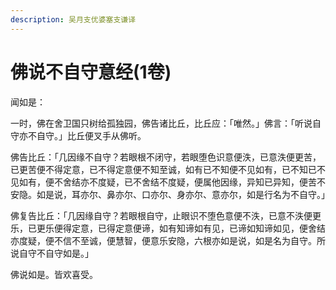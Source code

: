```yaml
---
description: 吴月支优婆塞支谦译
---
```


# 佛说不自守意经(1卷)

闻如是：

一时，佛在舍卫国只树给孤独园，佛告诸比丘，比丘应：「唯然。」佛言：「听说自守亦不自守。」比丘便叉手从佛听。

佛告比丘：「几因缘不自守？若眼根不闭守，若眼堕色识意便泆，已意泆便更苦，已更苦便不得定意，已不得定意便不知至诚，如有已不知便不见如有，已不知已不见如有，便不舍结亦不度疑，已不舍结不度疑，便属他因缘，异知已异知，便苦不安隐。如是说，耳亦尔、鼻亦尔、口亦尔、身亦尔、意亦尔，如是行名为不自守。」

佛复告比丘：「几因缘自守？若眼根自守，止眼识不堕色意便不泆，已意不泆便更乐，已更乐便得定意，已得定意便谛，如有知谛如有见，已谛如知谛如见，便舍结亦度疑，便不信不至诚，便慧智，便意乐安隐，六根亦如是说，如是名为自守。所说自守不自守如是。」

佛说如是。皆欢喜受。
